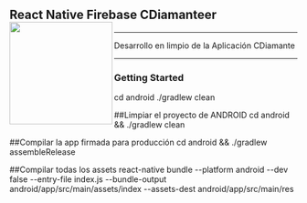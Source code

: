 ## React Native Firebase CDiamanteer<a href="https://invertase.io/oss/react-native-firebase"><img align="left" src="https://i.imgur.com/JIyBtKW.png" width="180px"></a>

---

Desarrollo en limpio de la Aplicación CDiamante

---


### Getting Started

cd android ./gradlew clean





##Limpiar el proyecto de ANDROID
cd android && ./gradlew clean


##Compilar la app firmada para producción
cd android && ./gradlew assembleRelease


##Compilar todas los assets
react-native bundle --platform android --dev false --entry-file index.js --bundle-output android/app/src/main/assets/index --assets-dest android/app/src/main/res